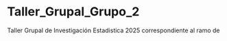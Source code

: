 # Taller_Grupal_Grupo_2
Taller Grupal de Investigación Estadistica 2025 correspondiente al ramo de 

